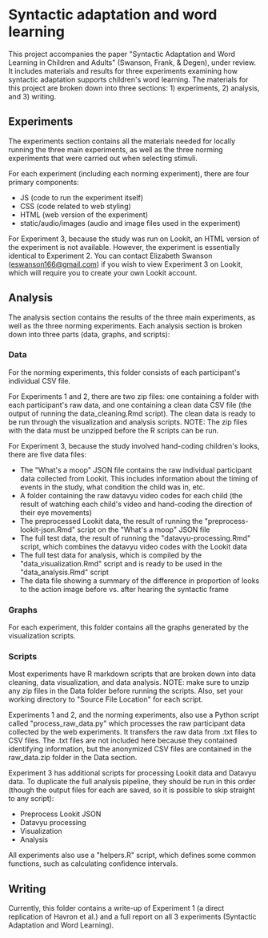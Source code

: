 # Syntactic adaptation and word learning

This project accompanies the paper "Syntactic Adaptation and Word Learning in Children and Adults" (Swanson, Frank, & Degen), under review. It includes materials and results for three experiments examining how syntactic adaptation supports children's word learning. The materials for this project are broken down into three sections: 1) experiments, 2) analysis, and 3) writing.

## Experiments

The experiments section contains all the materials needed for locally running the three main experiments, as well as the three norming experiments that were carried out when selecting stimuli.

For each experiment (including each norming experiment), there are four primary components:
- JS (code to run the experiment itself)
- CSS (code related to web styling)
- HTML (web version of the experiment)
- static/audio/images (audio and image files used in the experiment)

For Experiment 3, because the study was run on Lookit, an HTML version of the experiment is not available. However, the experiment is essentially identical to Experiment 2. You can contact Elizabeth Swanson (eswanson166@gmail.com) if you wish to view Experiment 3 on Lookit, which will require you to create your own Lookit account.

## Analysis

The analysis section contains the results of the three main experiments, as well as the three norming experiments. Each analysis section is broken down into three parts (data, graphs, and scripts):

### Data

For the norming experiments, this folder consists of each participant's individual CSV file.

For Experiments 1 and 2, there are two zip files: one containing a folder with each participant's raw data, and one containing a clean data CSV file (the output of running the data_cleaning.Rmd script). The clean data is ready to be run through the visualization and analysis scripts. NOTE: The zip files with the data must be unzipped before the R scripts can be run.

For Experiment 3, because the study involved hand-coding children's looks, there are five data files:
- The "What's a moop" JSON file contains the raw individual participant data collected from Lookit. This includes information about the timing of events in the study, what condition the child was in, etc.
- A folder containing the raw datavyu video codes for each child (the result of watching each child's video and hand-coding the direction of their eye movements)
- The preprocessed Lookit data, the result of running the "preprocess-lookit-json.Rmd" script on the "What's a moop" JSON file
- The full test data, the result of running the "datavyu-processing.Rmd" script, which combines the datavyu video codes with the Lookit data
- The full test data for analysis, which is compiled by the "data_visualization.Rmd" script and is ready to be used in the "data_analysis.Rmd" script
- The data file showing a summary of the difference in proportion of looks to the action image before vs. after hearing the syntactic frame

### Graphs

For each experiment, this folder contains all the graphs generated by the visualization scripts.

### Scripts

Most experiments have R markdown scripts that are broken down into data cleaning, data visualization, and data analysis. NOTE: make sure to unzip any zip files in the Data folder before running the scripts. Also, set your working directory to "Source File Location" for each script.

Experiments 1 and 2, and the norming experiments, also use a Python script called "process_raw_data.py" which processes the raw participant data collected by the web experiments. It transfers the raw data from .txt files to CSV files. The .txt files are not included here because they contained identifying information, but the anonymized CSV files are contained in the raw_data.zip folder in the Data section. 

Experiment 3 has additional scripts for processing Lookit data and Datavyu data. To duplicate the full analysis pipeline, they should be run in this order (though the output files for each are saved, so it is possible to skip straight to any script):
- Preprocess Lookit JSON
- Datavyu processing
- Visualization
- Analysis

All experiments also use a "helpers.R" script, which defines some common functions, such as calculating confidence intervals.

## Writing

Currently, this folder contains a write-up of Experiment 1 (a direct replication of Havron et al.) and a full report on all 3 experiments (Syntactic Adaptation and Word Learning).

